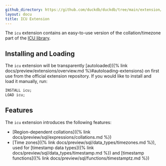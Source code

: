 ```yaml
---
github_directory: https://github.com/duckdb/duckdb/tree/main/extension/icu
layout: docu
title: ICU Extension
---
```


The `icu` extension contains an easy-to-use version of the collation/timezone part of the [ICU library](https://github.com/unicode-org/icu).

## Installing and Loading

The `icu` extension will be transparently [autoloaded]({% link docs/preview/extensions/overview.md %}#autoloading-extensions) on first use from the official extension repository.
If you would like to install and load it manually, run:

```sql
INSTALL icu;
LOAD icu;
```

## Features

The `icu` extension introduces the following features:

* [Region-dependent collations]({% link docs/preview/sql/expressions/collations.md %})
* [Time zones]({% link docs/preview/sql/data_types/timezones.md %}), used for [timestamp data types]({% link docs/preview/sql/data_types/timestamp.md %}) and [timestamp functions]({% link docs/preview/sql/functions/timestamptz.md %})
